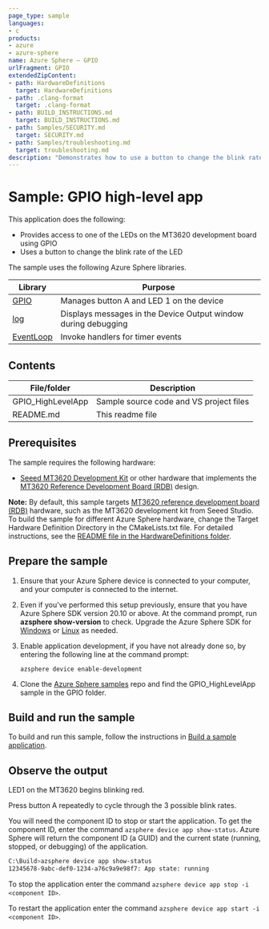 ```yaml
---
page_type: sample
languages:
- c
products:
- azure
- azure-sphere
name: Azure Sphere – GPIO
urlFragment: GPIO
extendedZipContent:
- path: HardwareDefinitions
  target: HardwareDefinitions
- path: .clang-format
  target: .clang-format
- path: BUILD_INSTRUCTIONS.md
  target: BUILD_INSTRUCTIONS.md
- path: Samples/SECURITY.md
  target: SECURITY.md
- path: Samples/troubleshooting.md
  target: troubleshooting.md
description: "Demonstrates how to use a button to change the blink rate of an LED, which is accessed via GPIO (general-purpose input/output)."
---
```


# Sample: GPIO high-level app

This application does the following:

- Provides access to one of the LEDs on the MT3620 development board using GPIO
- Uses a button to change the blink rate of the LED

The sample uses the following Azure Sphere libraries.

| Library | Purpose |
|---------|---------|
| [GPIO](https://docs.microsoft.com/azure-sphere/reference/applibs-reference/applibs-gpio/gpio-overview) | Manages button A and LED 1 on the device |
| [log](https://docs.microsoft.com/azure-sphere/reference/applibs-reference/applibs-log/log-overview) | Displays messages in the Device Output window during debugging |
| [EventLoop](https://docs.microsoft.com/azure-sphere/reference/applibs-reference/applibs-eventloop/eventloop-overview) | Invoke handlers for timer events |

## Contents

| File/folder | Description |
|-------------|-------------|
| GPIO_HighLevelApp       |Sample source code and VS project files |
| README.md | This readme file |

## Prerequisites

The sample requires the following hardware:

* [Seeed MT3620 Development Kit](https://aka.ms/azurespheredevkits) or other hardware that implements the [MT3620 Reference Development Board (RDB)](https://docs.microsoft.com/azure-sphere/hardware/mt3620-reference-board-design) design.

**Note:** By default, this sample targets [MT3620 reference development board (RDB)](https://docs.microsoft.com/azure-sphere/hardware/mt3620-reference-board-design) hardware, such as the MT3620 development kit from Seeed Studio. To build the sample for different Azure Sphere hardware, change the Target Hardware Definition Directory in the CMakeLists.txt file. For detailed instructions, see the [README file in the HardwareDefinitions folder](../../../HardwareDefinitions/README.md).

## Prepare the sample

1. Ensure that your Azure Sphere device is connected to your computer, and your computer is connected to the internet.
1. Even if you've performed this setup previously, ensure that you have Azure Sphere SDK version 20.10 or above. At the command prompt, run **azsphere show-version** to check. Upgrade the Azure Sphere SDK for [Windows](https://docs.microsoft.com/azure-sphere/install/install-sdk) or [Linux](https://docs.microsoft.com/azure-sphere/install/install-sdk-linux) as needed.
1. Enable application development, if you have not already done so, by entering the following line at the command prompt:

   `azsphere device enable-development`

1. Clone the [Azure Sphere samples](https://github.com/Azure/azure-sphere-samples) repo and find the GPIO_HighLevelApp sample in the GPIO folder.

## Build and run the sample

To build and run this sample, follow the instructions in [Build a sample application](../../../BUILD_INSTRUCTIONS.md).

## Observe the output

 LED1 on the MT3620 begins blinking red.

 Press button A repeatedly to cycle through the 3 possible blink rates.

You will need the component ID to stop or start the application. To get the component ID, enter the command `azsphere device app show-status`. Azure Sphere will return the component ID (a GUID) and the current state (running, stopped, or debugging) of the application.

```sh
C:\Build>azsphere device app show-status
12345678-9abc-def0-1234-a76c9a9e98f7: App state: running
```

To stop the application enter the command `azsphere device app stop -i <component ID>`.

To restart the application enter the command `azsphere device app start -i <component ID>`.
